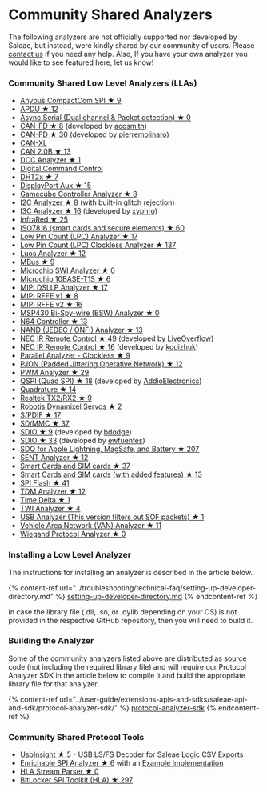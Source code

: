 # Community Shared Analyzers

The following analyzers are not officially supported nor developed by Saleae, but instead, were kindly shared by our community of users. Please [contact us](https://contact.saleae.com/hc/en-us/requests/new) if you need any help. Also, If you have your own analyzer you would like to see featured here, let us know!

### **Community Shared Low Level Analyzers (LLAs)**

* [Anybus CompactCom SPI ★ 9](https://github.com/hms-networks/AbccSpiAnalyzer)
* [APDU ★ 12](https://github.com/zwizwa/sl-apdu)
* [Async Serial (Dual channel & Packet detection) ★ 0](https://github.com/martonmiklos/dual-channel-packetiser-serial-analyzer)
* [CAN-FD ★ 8](https://github.com/acosmith/Saleae_CAN-FD_Analyser) (developed by [acosmith](https://github.com/acosmith))
* [CAN-FD ★ 30](https://github.com/pierremolinaro/canfd-plugin-for-saleae-logic-analyzer) (developed by [pierremolinaro](https://github.com/pierremolinaro))
* [CAN-XL](https://github.com/xdvorakv/Saleae_CAN-XL_Protocol_Analyzer)
* [CAN 2.0B ★ 13](https://github.com/pierremolinaro/can20B-plugin-for-saleae-logic-analyzer)
* [DCC Analyzer ★ 1](https://github.com/nmradcc/DCCAnalyzer)
* [Digital Command Control](https://www.ejberg.dk/portfolio/saleae-dcc-decoder/)
* [DHT2x ★ 7](https://github.com/jakeson21/DHT2xProtocolAnalyzer)
* [DisplayPort Aux ★ 15](https://github.com/Alex-the-Smart/DPAUXAnalyzer)
* [Gamecube Controller Analyzer ★ 8](https://github.com/jefflongo/GameCubeControllerAnalyzer)
* [I2C Analyzer ★ 8](https://github.com/argentum-systems/saleae-i2c-analyzer) (with built-in glitch rejection)
* [I3C Analyzer ★ 16](https://github.com/xyphro/XyphroLabs-I3C-Saleae-Protocol-Analyzer) (developed by [xyphro](https://github.com/xyphro))
* [InfraRed ★ 25](https://github.com/procule/IRAnalyzer)
* [ISO7816 (smart cards and secure elements) ★ 60](https://github.com/nezza/ISO7816Analyzer)
* [Low Pin Count (LPC) Analyzer ★ 17](https://github.com/shuffle2/LpcAnalyzer)
* [Low Pin Count (LPC) Clockless Analyzer ★ 137](https://github.com/stacksmashing/LPCClocklessAnalyzer)
* [Luos Analyzer ★ 12](https://github.com/Luos-io/Analyzer)
* [MBus ★ 9](https://github.com/lab11/MBusAnalzyer)
* [Microchip SWI Analyzer ★ 0](https://github.com/MicrochipTech/MicrochipSWILowLevelAnalyzer)
* [Microchip 10BASE-T1S ★ 6](https://github.com/MicrochipTech/oa-tc6-saleae-extension)
* [MIPI DSI LP Analyzer ★ 17](https://github.com/stawiski/Saleae-MIPI-DSI-LP-Analyzer)
* [MIPI RFFE v1 ★ 8](https://github.com/alejmrm/RFFEAnalyzer)
* [MIPI RFFE v2 ★ 16](https://github.com/blargony/RFFEAnalyzer)
* [MSP430 Bi-Spy-wire (BSW) Analyzer ★ 0](https://github.com/bigjosh/BSWAnalyzer)
* [N64 Controller ★ 13](https://github.com/lunixbochs/n64-saleae-logic)
* [NAND (JEDEC / ONFI) Analyzer ★ 13](https://github.com/shuffle2/NandAnalyzer)
* [NEC IR Remote Control ★ 49](https://github.com/LiveOverflow/NECAnalyzer) (developed by [LiveOverflow](https://github.com/LiveOverflow))
* [NEC IR Remote Control ★ 16](https://github.com/kodizhuk/Salae-Logic-NEC-Analyzer) (developed by [kodizhuk](https://github.com/kodizhuk))
* [Parallel Analyzer - Clockless ★ 9](https://github.com/Zweikeks/saleae-logic-SimpleParallelNoClock-Analyzer)
* [PJON (Padded Jittering Operative Network) ★ 12](https://github.com/aperepel/saleae-pjon-protocol-analyzer)
* [PWM Analyzer ★ 29](https://github.com/dustin/logic-pwm)
* [QSPI (Quad SPI) ★ 18](https://github.com/AddioElectronics/QSPI-Analyzer) (developed by [AddioElectronics](https://github.com/AddioElectronics))
* [Quadrature ★ 14](https://github.com/dirkx/Quadrature-Saleae-Analyser)
* [Realtek TX2/RX2 ★ 9](https://github.com/pzl/Saleae-Realtek-T-RX2)
* [Robotis Dynamixel Servos ★ 2](https://github.com/KurtE/SaleaeDynamixelAnalyzer)
* [S/PDIF ★ 17](https://github.com/pfrench42/saleae_spdif)
* [SD/MMC ★ 37](https://github.com/airbus-seclab/sdmmc-analyzer)
* [SDIO ★ 9](https://github.com/bdodge/SDIOanalyzer) (developed by [bdodge](https://github.com/bdodge))
* [SDIO ★ 33](https://github.com/ewfuentes/SaleaeSDIOAnalyzer) (developed by [ewfuentes](https://github.com/ewfuentes))
* [SDQ for Apple Lightning, MagSafe, and Battery ★ 207](https://github.com/nezza/SDQAnalyzer)
* [SENT Analyzer ★ 12](https://github.com/melexis/SENTAnalyzer)
* [Smart Cards and SIM cards ★ 37](https://github.com/dirkx/saleae-logic-ISO7816-smartcard-Analyser)
* [Smart Cards and SIM cards (with added features) ★ 13](https://github.com/watsug/saleae-logic-ISO7816-smartcard-Analyser)
* [SPI Flash ★ 41](https://github.com/kasjer/saleae_spiflash)
* [TDM Analyzer ★ 12](https://github.com/bitswype/saleae_tdm_analyer)
* [Time Delta ★ 1](https://github.com/GrandFatherADI/TimeDelta)
* [TWI Analyzer ★ 4](https://github.com/szechyjs/TwiAnalyzer)
* [USB Analyzer (This version filters out SOF packets) ★ 1](https://github.com/jonathangjertsen/usb-analyzer)
* [Vehicle Area Network (VAN) Analyzer ★ 11](https://github.com/morcibacsi/VanAnalyzer)
* [Wiegand Protocol Analyzer ★ 0](https://github.com/AndrewTabs1038/Wiegand-Analyzer)

### Installing a Low Level Analyzer

The instructions for installing an analyzer is described in the article below.

{% content-ref url="../troubleshooting/technical-faq/setting-up-developer-directory.md" %}
[setting-up-developer-directory.md](../troubleshooting/technical-faq/setting-up-developer-directory.md)
{% endcontent-ref %}

In case the library file (.dll, .so, or .dylib depending on your OS) is not provided in the respective GitHub repository, then you will need to build it.

### Building the Analyzer

Some of the community analyzers listed above are distributed as source code (not including the required library file) and will require our Protocol Analyzer SDK in the article below to compile it and build the appropriate library file for that analyzer.

{% content-ref url="../user-guide/extensions-apis-and-sdks/saleae-api-and-sdk/protocol-analyzer-sdk/" %}
[protocol-analyzer-sdk](../user-guide/extensions-apis-and-sdks/saleae-api-and-sdk/protocol-analyzer-sdk/)
{% endcontent-ref %}

### Community Shared Protocol Tools

* [UsbInsight ★ 5](https://github.com/maehw/UsbInsight) - USB LS/FS Decoder for Saleae Logic CSV Exports
* [Enrichable SPI Analyzer ★ 6](https://github.com/coddingtonbear/saleae-enrichable-spi-analyzer) with an [Example Implementation](https://github.com/coddingtonbear/saleae-scriptable-spi-analyzer/blob/master/examples/custom_class.py)
* [HLA Stream Parser ★ 0](https://github.com/andreobi/HLA_Stream_Parser)
* [BitLocker SPI Toolkit (HLA) ★ 297](https://github.com/FSecureLABS/bitlocker-spi-toolkit)
